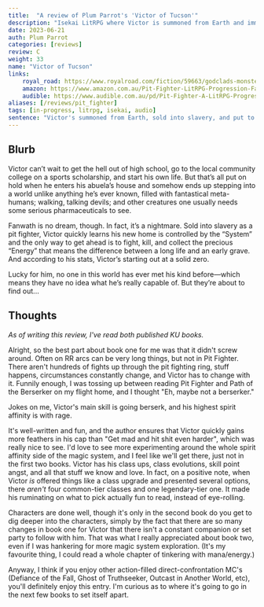 ```yaml
---
title:  "A review of Plum Parrot's 'Victor of Tucson'"
description: "Isekai LitRPG where Victor is summoned from Earth and immediately sold to a fighting ring."
date: 2023-06-21
auth: Plum Parrot
categories: [reviews]
review: C
weight: 33
name: "Victor of Tucson"
links:
    royal_road: https://www.royalroad.com/fiction/59663/godclads-monster-mceldritchcyberpunkprogression
    amazon: https://www.amazon.com.au/Pit-Fighter-LitRPG-Progression-Fantasy-ebook/dp/B0BPK8XW43
    audible: https://www.audible.com.au/pd/Pit-Fighter-A-LitRPG-Progression-Fantasy-Audiobook/B0BPJLR7X3
aliases: [/reviews/pit_fighter]
tags: [in-progress, litrpg, isekai, audio]
sentence: "Victor's summoned from Earth, sold into slavery, and put to work in the ring. Bad luck."
---
```





## Blurb

Victor can’t wait to get the hell out of high school, go to the local community college on a sports scholarship, and start his own life. But that’s all put on hold when he enters his abuela’s house and somehow ends up stepping into a world unlike anything he’s ever known, filled with fantastical meta-humans; walking, talking devils; and other creatures one usually needs some serious pharmaceuticals to see.

Fanwath is no dream, though. In fact, it’s a nightmare. Sold into slavery as a pit fighter, Victor quickly learns his new home is controlled by the “System” and the only way to get ahead is to fight, kill, and collect the precious “Energy” that means the difference between a long life and an early grave. And according to his stats, Victor’s starting out at a solid zero.

Lucky for him, no one in this world has ever met his kind before—which means they have no idea what he’s really capable of. But they’re about to find out...

## Thoughts

*As of writing this review, I've read both published KU books.*

Alright, so the best part about book one for me was that it didn't screw around. Often on RR arcs can be very long things, but not in Pit Fighter. There aren't hundreds of fights up through the pit fighting ring, stuff happens, circumstances constantly change, and Victor has to change with it. Funnily enough, I was tossing up between reading Pit Fighter and Path of the Berserker on my flight home, and I thought "Eh, maybe not a berserker."

Jokes on me, Victor's main skill is going berserk, and his highest spirit affinity is with rage.

It's well-written and fun, and the author ensures that Victor quickly gains more feathers in his cap than "Get mad and hit shit even harder", which was really nice to see. I'd love to see more experimenting around the whole spirit affinity side of the magic system, and I feel like we'll get there, just not in the first two books. Victor has his class ups, class evolutions, skill point angst, and all that stuff we know and love. In fact, on a positive note, when Victor *is* offered things like a class upgrade and presented several options, there *aren't* four common-tier classes and one legendary-tier one. It made his ruminating on what to pick actually fun to read, instead of eye-rolling.

Characters are done well, though it's only in the second book do you get to dig deeper into the characters, simply by the fact that there are so many changes in book one for Victor that there isn't a constant companion or set party to follow with him. That was what I really appreciated about book two, even if I was hankering for more magic system exploration. (It's my favourite thing, I could read a whole chapter of tinkering with mana/energy.)

Anyway, I think if you enjoy other action-filled direct-confrontation MC's (Defiance of the Fall, Ghost of Truthseeker, Outcast in Another World, etc), you'll definitely enjoy this entry. I'm curious as to where it's going to go in the next few books to set itself apart.
